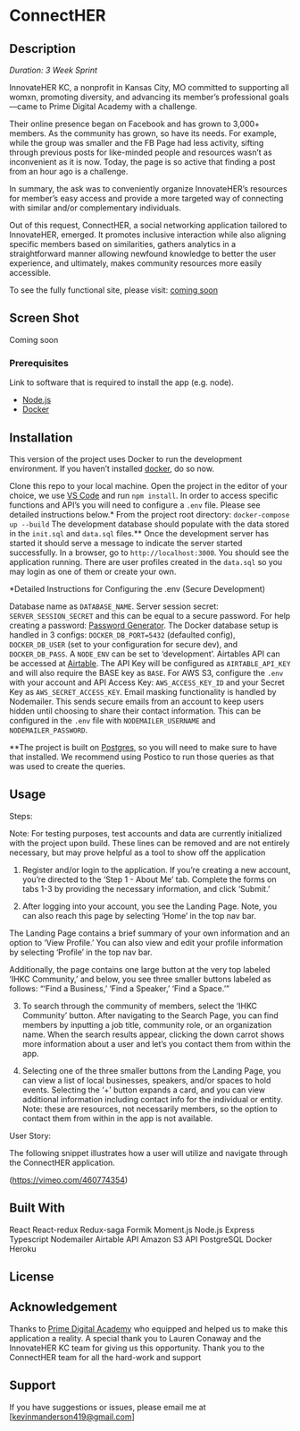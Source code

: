 # ConnectHER 


## Description
_Duration: 3 Week Sprint_

InnovateHER KC, a nonprofit in Kansas City, MO committed to supporting all womxn, promoting diversity, and advancing its member’s professional goals—came to Prime Digital Academy with a challenge. 

Their online presence began on Facebook and has grown to 3,000+ members. As the community has grown, so have its needs. For example, while the group was smaller and the FB Page had less activity, sifting through previous posts for like-minded people and resources wasn’t as inconvenient as it is now. Today, the page is so active that finding a post from an hour ago is a challenge.

In summary, the ask was to conveniently organize InnovateHER’s resources for member’s easy access and provide a more targeted way of connecting with similar and/or complementary individuals.

Out of this request, ConnectHER, a social networking application tailored to InnovateHER, emerged. It promotes inclusive interaction while also aligning specific members based on similarities, gathers analytics in a straightforward manner allowing newfound knowledge to better the user experience, and ultimately, makes community resources more easily accessible.

To see the fully functional site, please visit: [coming soon](www.heroku.com)

## Screen Shot

Coming soon

### Prerequisites

Link to software that is required to install the app (e.g. node).

- [Node.js](https://nodejs.org/en/)
- [Docker](https://www.docker.com/)


## Installation

This version of the project uses Docker to run the development environment. If you haven’t installed [docker](https://www.docker.com/), do so now. 

Clone this repo to your local machine.
Open the project in the editor of your choice, we use [VS Code](https://code.visualstudio.com/) and run `npm install`.
In order to access specific functions and API’s you will need to configure a `.env` file. Please see detailed instructions below.*
From the project root directory: `docker-compose up --build`
The development database should populate with the data stored in the `init.sql` and `data.sql` files.**
Once the development server has started it should serve a message to indicate the server started successfully.
In a browser, go to `http://localhost:3000`. You should see the application running. 
There are user profiles created in the `data.sql` so you may login as one of them or create your own.

*Detailed Instructions for Configuring the .env (Secure Development)

Database name as `DATABASE_NAME`.
Server session secret: `SERVER_SESSION_SECRET` and this can be equal to a secure password. For help creating a password: [Password Generator](https://passwordsgenerator.net/).
The Docker database setup is handled in 3 configs: `DOCKER_DB_PORT=5432` (defaulted config), `DOCKER_DB_USER` (set to your configuration for secure dev), and `DOCKER_DB_PASS`.
A `NODE_ENV` can be set to ‘development’.
Airtables API can be accessed at [Airtable](https://airtable.com/). The API Key will be configured as `AIRTABLE_API_KEY` and will also require the BASE key as `BASE`.
For AWS S3, configure the `.env` with your account and API Access Key: `AWS_ACCESS_KEY_ID` and your Secret Key as `AWS_SECRET_ACCESS_KEY`.
Email masking functionality is handled by Nodemailer. This sends secure emails from an account to keep users hidden until choosing to share their contact information. This can be configured in the `.env` file with `NODEMAILER_USERNAME` and `NODEMAILER_PASSWORD`.

**The project is built on [Postgres](https://www.postgresql.org/download/), so you will need to make sure to have that installed. We recommend using Postico to run those queries as that was used to create the queries.

## Usage
Steps:

Note: For testing purposes, test accounts and data are currently initialized with the project upon build. These lines can be removed and are not entirely necessary, but may prove helpful as a tool to show off the application

1. Register and/or login to the application. If you’re creating a new account, you’re directed to the ‘Step 1 - About Me’ tab. Complete the forms on tabs 1-3 by providing the necessary information, and click ‘Submit.’

2. After logging into your account, you see the Landing Page. Note, you can also reach this page by selecting ‘Home’ in the top nav bar. 

The Landing Page contains a brief summary of your own information and an option to ‘View Profile.’ You can also view and edit your profile information by selecting ‘Profile’ in the top nav bar.

Additionally, the page contains one large button at the very top labeled ‘IHKC Community,’ and below, you see three smaller buttons labeled as follows: “‘Find a Business,’ ‘Find a Speaker,’ ‘Find a Space.’”

3. To search through the community of members, select the ‘IHKC Community’ button. After navigating to the Search Page, you can find members by inputting a job title, community role, or an organization name. When the search results appear, clicking the down carrot shows more information about a user and let’s you contact them from within the app.

4. Selecting one of the three smaller buttons from the Landing Page, you can view a list of local businesses, speakers, and/or spaces to hold events. Selecting the ‘+’ button expands a card, and you can view additional information including contact info for the individual or entity. Note: these are resources, not necessarily members, so the option to contact them from within in the app is not available.

User Story:

The following snippet illustrates how a user will utilize and navigate through the ConnectHER application.

(https://vimeo.com/460774354) 



## Built With

React
React-redux
Redux-saga
Formik
Moment.js
Node.js
Express
Typescript
Nodemailer
Airtable API
Amazon S3 API
PostgreSQL
Docker
Heroku

## License

## Acknowledgement
Thanks to [Prime Digital Academy](www.primeacademy.io) who equipped and helped us to make this application a reality.
A special thank you to Lauren Conaway and the InnovateHER KC team for giving us this opportunity.
Thank you to the ConnectHER team for all the hard-work and support

## Support
If you have suggestions or issues, please email me at [kevinmanderson419@gmail.com]
